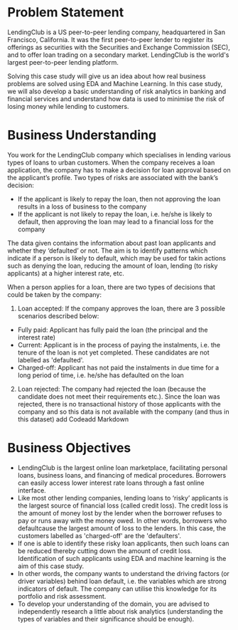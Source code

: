 # Problem Statement
LendingClub is a US peer-to-peer lending company, headquartered in San Francisco, California. It was the first peer-to-peer lender to register its offerings as securities with the Securities and Exchange Commission (SEC), and to offer loan trading on a secondary market. LendingClub is the world's largest peer-to-peer lending platform.

Solving this case study will give us an idea about how real business problems are solved using EDA and Machine Learning. In this case study, we will also develop a basic understanding of risk analytics in banking and financial services and understand how data is used to minimise the risk of losing money while lending to customers.

# Business Understanding
You work for the LendingClub company which specialises in lending various types of loans to urban customers. When the company receives a loan application, the company has to make a decision for loan approval based on the applicant’s profile. Two types of risks are associated with the bank’s decision:

* If the applicant is likely to repay the loan, then not approving the loan results in a loss of business to the company
* If the applicant is not likely to repay the loan, i.e. he/she is likely to default, then approving the loan may lead to a financial loss for the company

The data given contains the information about past loan applicants and whether they ‘defaulted’ or not. The aim is to identify patterns which indicate if a person is likely to default, which may be used for takin actions such as denying the loan, reducing the amount of loan, lending (to risky applicants) at a higher interest rate, etc.

When a person applies for a loan, there are two types of decisions that could be taken by the company:

1. Loan accepted: If the company approves the loan, there are 3 possible scenarios described below:
* Fully paid: Applicant has fully paid the loan (the principal and the interest rate)
* Current: Applicant is in the process of paying the instalments, i.e. the tenure of the loan is not yet completed. These candidates are not labelled as 'defaulted'.
* Charged-off: Applicant has not paid the instalments in due time for a long period of time, i.e. he/she has defaulted on the loan

2. Loan rejected: The company had rejected the loan (because the candidate does not meet their requirements etc.). Since the loan was rejected, there is no transactional history of those applicants with the company and so this data is not available with the company (and thus in this dataset)
add Codeadd Markdown

# Business Objectives
* LendingClub is the largest online loan marketplace, facilitating personal loans, business loans, and financing of medical procedures. Borrowers can easily access lower interest rate loans through a fast online interface.
* Like most other lending companies, lending loans to ‘risky’ applicants is the largest source of financial loss (called credit loss). The credit loss is the amount of money lost by the lender when the borrower refuses to pay or runs away with the money owed. In other words, borrowers who defaultcause the largest amount of loss to the lenders. In this case, the customers labelled as 'charged-off' are the 'defaulters'.
* If one is able to identify these risky loan applicants, then such loans can be reduced thereby cutting down the amount of credit loss. Identification of such applicants using EDA and machine learning is the aim of this case study.
* In other words, the company wants to understand the driving factors (or driver variables) behind loan default, i.e. the variables which are strong indicators of default. The company can utilise this knowledge for its portfolio and risk assessment.
* To develop your understanding of the domain, you are advised to independently research a little about risk analytics (understanding the types of variables and their significance should be enough).
